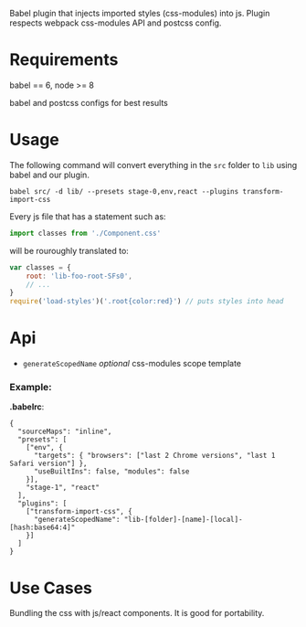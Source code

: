 Babel plugin that injects imported styles (css-modules) into js.
Plugin respects webpack css-modules API and postcss config.

# Requirements
babel == 6, node >= 8

babel and postcss configs for best results

# Usage

The following command will convert everything in the `src` folder to `lib` using babel and our plugin.

    babel src/ -d lib/ --presets stage-0,env,react --plugins transform-import-css

Every js file that has a statement such as:

```js
import classes from './Component.css'
```

will be rouroughly translated to:

```js
var classes = {
    root: 'lib-foo-root-SFs0',
    // ...
}
require('load-styles')('.root{color:red}') // puts styles into head
```

# Api
- `generateScopedName` *optional* css-modules scope template

### Example:
**.babelrc**:
```json5
{
  "sourceMaps": "inline",
  "presets": [
    ["env", {
      "targets": { "browsers": ["last 2 Chrome versions", "last 1 Safari version"] },
      "useBuiltIns": false, "modules": false
    }],
    "stage-1", "react"
  ],
  "plugins": [
    ["transform-import-css", {
      "generateScopedName": "lib-[folder]-[name]-[local]-[hash:base64:4]"
    }]
  ]
}
```

# Use Cases

Bundling the css with js/react components.
It is good for portability.
